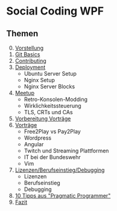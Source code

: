 # Social Coding WPF

## Themen
0. [Vorstellung](https://github.com/fafuuu/social_coding/blob/master/lesson0.md)
1. [Git Basics](https://github.com/fafuuu/social_coding/blob/master/lesson1.md)
2. [Contributing](https://github.com/fafuuu/social_coding/blob/master/lesson2.md)
3. [Deployment](https://github.com/fafuuu/social_coding/blob/master/lesson3.md)
    + Ubuntu Server Setup
    + Nginx Setup
    + Nginx Server Blocks
4. [Meetup](https://github.com/fafuuu/social_coding/blob/master/lesson4_meetup.md)
    + Retro-Konsolen-Modding
    + Wirklichkeitssteuerung
    + TLS, CRTs und CAs
5. [Vorbereitung Vorträge](https://github.com/fafuuu/social_coding/blob/master/lesson5.md)
6. [Vorträge](https://github.com/fafuuu/social_coding/blob/master/lesson6.md)
    + Free2Play vs Pay2Play
    + Wordpress
    + Angular
    + Twitch und Streaming Plattformen
    + IT bei der Bundeswehr
    + Vim
7. [Lizenzen/Berufseinstieg/Debugging](https://github.com/fafuuu/social_coding/blob/master/lesson7.md)
    + Lizenzen
    + Berufseinstieg
    + Debugging
8. [10 Tipps aus "Pragmatic Programmer"](https://github.com/fafuuu/social_coding/blob/master/Pragmatic_Programmer.md)
9. [Fazit](https://github.com/fafuuu/social_coding/blob/master/fazit.md)

